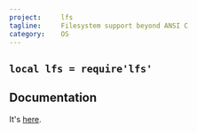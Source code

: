 ```yaml
---
project:     lfs
tagline:     Filesystem support beyond ANSI C
category:    OS
---
```


## `local lfs = require'lfs'`

## Documentation

It's [here](http://keplerproject.github.com/luafilesystem/manual.html#reference).
